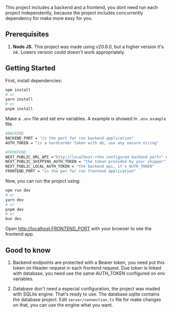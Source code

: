 This project includes a backend and a frontend, you dont need run each project independently, because the project includes concurrently dependency for make more easy for you.


## Prerequisites

1. **Node JS.** This project was made using v20.6.0, but a higher version it's ok. Lowers version could doesn't work appropriately. 


## Getting Started


First, install dependencies:

```bash
npm install
# or
yarn install
# or
pnpm install
```


Make a `.env` file and set env variables. A example is showed in `.env.example` file.

```bash
#BACKEND
BACKEND_PORT = "is the port for run backend application"
AUTH_TOKEN = "is a hardcorder token with db, use any secure string"

#FRONTEND
NEXT_PUBLIC_URL_API ="http://localhost:<the configured backend port>" or "the backend url"
NEXT_PUBLIC_SHIPPING_AUTH_TOKEN = "the token provided by your shipper"
NEXT_PUBLIC_LOCAL_AUTH_TOKEN = "the backend api, it's AUTH_TOKEN"
FRONTEND_PORT = "is the por for run frontend application"
```

Now, you can run the project using:

```bash
npm run dev
# or
yarn dev
# or
pnpm dev
# or
bun dev
```

Open [http://localhost:FRONTEND_PORT](http://localhost:3000) with your browser to see the frontend app.



## Good to know

1. Backend endpoints are protected with a Bearer token, you need put this token on Header request in each frontend request. Due token is linked with database, you need use the same AUTH_TOKEN configured on env variables.

2. Database don't need a especial configuration, the project was maded with SQLite engine. That's ready to use. The database.sqlite contains the database project. Edit `server/connection.ts` file for make changes on that, you can use the engine what you want. 

